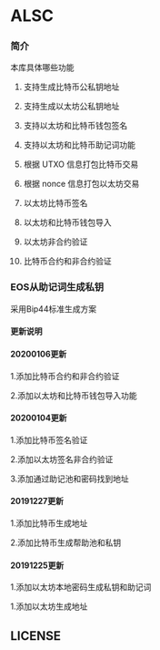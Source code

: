 # ALSC

### 简介

本库具体哪些功能

1. 支持生成比特币公私钥地址

2. 支持生成以太坊公私钥地址

3. 支持以太坊和比特币钱包签名

4. 支持以太坊和比特币助记词功能

5. 根据 UTXO 信息打包比特币交易

6. 根据 nonce 信息打包以太坊交易

7. 以太坊比特币签名

8. 以太坊和比特币钱包导入

9. 以太坊非合约验证

10. 比特币合约和非合约验证

    

### EOS从助记词生成私钥

采用Bip44标准生成方案



#### 更新说明

#### 20200106更新

1.添加比特币合约和非合约验证

2.添加以太坊和比特币钱包导入功能

#### 20200104更新

1.添加比特币签名验证

2.添加以太坊签名非合约验证

3.添加通过助记池和密码找到地址

#### 20191227更新

1.添加比特币生成地址

2.添加比特币生成帮助池和私钥

#### 20191225更新

1.添加以太坊本地密码生成私钥和助记词

1.添加以太坊生成地址



## LICENSE